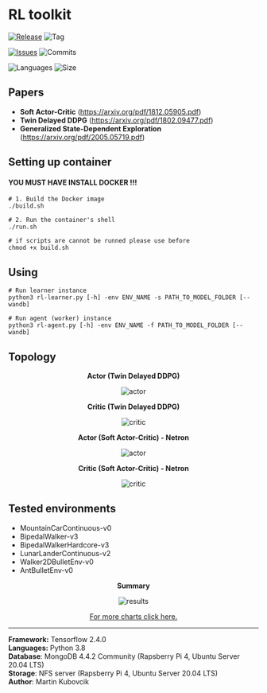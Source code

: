 # RL toolkit

[![Release](https://img.shields.io/github/release/markub3327/rl-toolkit)](https://github.com/markub3327/rl-toolkit/releases)
![Tag](https://img.shields.io/github/v/tag/markub3327/rl-toolkit)

[![Issues](https://img.shields.io/github/issues/markub3327/rl-toolkit)](https://github.com/markub3327/rl-toolkit/issues)
![Commits](https://img.shields.io/github/commit-activity/w/markub3327/rl-toolkit)

![Languages](https://img.shields.io/github/languages/count/markub3327/rl-toolkit)
![Size](https://img.shields.io/github/repo-size/markub3327/rl-toolkit)

## Papers

  * **Soft Actor-Critic** (https://arxiv.org/pdf/1812.05905.pdf)
  * **Twin Delayed DDPG** (https://arxiv.org/pdf/1802.09477.pdf)
  * **Generalized State-Dependent Exploration** (https://arxiv.org/pdf/2005.05719.pdf)

## Setting up container

#### YOU MUST HAVE INSTALL DOCKER !!!

```shell
# 1. Build the Docker image
./build.sh

# 2. Run the container's shell
./run.sh

# if scripts are cannot be runned please use before
chmod +x build.sh
```

## Using

```shell
# Run learner instance
python3 rl-learner.py [-h] -env ENV_NAME -s PATH_TO_MODEL_FOLDER [--wandb]

# Run agent (worker) instance
python3 rl-agent.py [-h] -env ENV_NAME -f PATH_TO_MODEL_FOLDER [--wandb]
```

## Topology

<p align="center"><b>Actor (Twin Delayed DDPG)</b></p>
<p align="center">
  <img src="img/model_A_TD3.png" alt="actor">
</p>

<p align="center"><b>Critic (Twin Delayed DDPG)</b></p>
<p align="center">
  <img src="img/model_C_TD3.png" alt="critic">
</p>

<p align="center"><b>Actor (Soft Actor-Critic) - Netron</b></p>
<p align="center">
  <img src="img/model_A_SAC.png" alt="actor">
</p>

<p align="center"><b>Critic (Soft Actor-Critic) - Netron</b></p>
<p align="center">
  <img src="img/model_C_SAC.png" alt="critic">
</p>

## Tested environments
  
  * MountainCarContinuous-v0
  * BipedalWalker-v3
  * BipedalWalkerHardcore-v3
  * LunarLanderContinuous-v2
  * Walker2DBulletEnv-v0
  * AntBulletEnv-v0

<p align="center"><b>Summary</b></p>
<p align="center">
  <img src="img/results.png" alt="results">
</p>
<p align="center"><a href="https://wandb.ai/markub/rl-toolkit/" target="_blank">For more charts click here.</a></p>


----------------------------------

**Framework:** Tensorflow 2.4.0
<br>
**Languages:** Python 3.8
<br>
**Database**: MongoDB 4.4.2 Community (Rapsberry Pi 4, Ubuntu Server 20.04 LTS)
<br>
**Storage**: NFS server (Rapsberry Pi 4, Ubuntu Server 20.04 LTS)
<br>
**Author**: Martin Kubovcik
